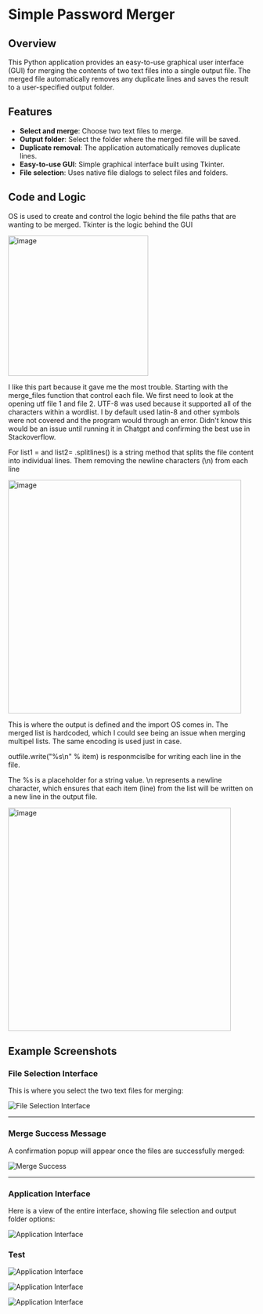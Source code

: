 # **Simple Password Merger**

## Overview

This Python application provides an easy-to-use graphical user interface (GUI) for merging the contents of two text files into a single output file. The merged file automatically removes any duplicate lines and saves the result to a user-specified output folder.

## Features

- **Select and merge**: Choose two text files to merge.
- **Output folder**: Select the folder where the merged file will be saved.
- **Duplicate removal**: The application automatically removes duplicate lines.
- **Easy-to-use GUI**: Simple graphical interface built using Tkinter.
- **File selection**: Uses native file dialogs to select files and folders.

## Code and Logic

OS is used to create and control the logic behind the file paths that are wanting to be merged.
Tkinter is the logic behind the GUI


<img width="286" alt="image" src="https://github.com/user-attachments/assets/f498fe19-37d6-49d7-85e6-cb31a9aa3768">


I like this part because it gave me the most trouble.
Starting with the merge_files function that control each file.
We first need to look at the opening utf file 1 and file 2. UTF-8 was used because it supported all of the characters within a wordlist.
I by default used latin-8 and other symbols were not covered and the program would through an error.
Didn't know this would be an issue until running it in Chatgpt and confirming the best use in Stackoverflow. 

 For list1 = and list2= .splitlines() is a string method that splits the file content into individual lines. 
 Them removing the newline characters (\n) from each line



<img width="476" alt="image" src="https://github.com/user-attachments/assets/5afcf09a-25d2-4e5e-a3ed-30f0814565dd">


This is where the output is defined and the import OS comes in. 
The merged list is hardcoded, which I could see being an issue when merging multipel lists.
The same encoding is used just in case.


 outfile.write("%s\n" % item)  is responmcislbe for writing each line in the file. 

The %s is a placeholder for a string value. 
\n represents a newline character, which ensures that each item (line) from the list will be written on a new line in the output file.


<img width="455" alt="image" src="https://github.com/user-attachments/assets/9fe1b7d8-8fb0-492c-926c-9d6b36bf0b21">








## Example Screenshots

### **File Selection Interface**

This is where you select the two text files for merging:

![File Selection Interface](https://github.com/user-attachments/assets/0bbfb613-aeae-4f74-b1da-992b3f93336b)

---

### **Merge Success Message**

A confirmation popup will appear once the files are successfully merged:

![Merge Success](https://github.com/user-attachments/assets/30cb1420-3103-4f59-86c4-74e5ac4813ba)

---

### **Application Interface**

Here is a view of the entire interface, showing file selection and output folder options:

![Application Interface](https://github.com/user-attachments/assets/106a054d-b389-4f7e-960b-3660c653e3e0)


### **Test**

![Application Interface](<https://github.com/user-attachments/assets/5809c25e-3ec4-48f5-94e9-4ca2486f41a5>)

![Application Interface](https://github.com/user-attachments/assets/31fed744-ebd2-406f-bf2b-c4df24628993)

![Application Interface](https://github.com/user-attachments/assets/3bb2f3b8-dfff-4ffd-90e9-11870716bdd5)







